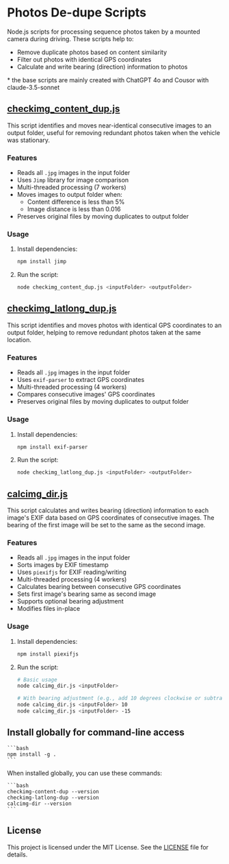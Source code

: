 # Photos De-dupe Scripts

Node.js scripts for processing sequence photos taken by a mounted camera during driving. These scripts help to:

- Remove duplicate photos based on content similarity
- Filter out photos with identical GPS coordinates
- Calculate and write bearing (direction) information to photos

\* the base scripts are mainly created with ChatGPT 4o and Cousor with claude-3.5-sonnet

## [checkimg_content_dup.js](checkimg_content_dup.js)

This script identifies and moves near-identical consecutive images to an output folder, useful for removing redundant photos taken when the vehicle was stationary.

### Features

- Reads all `.jpg` images in the input folder
- Uses `Jimp` library for image comparison
- Multi-threaded processing (7 workers)
- Moves images to output folder when:
  - Content difference is less than 5%
  - Image distance is less than 0.016
- Preserves original files by moving duplicates to output folder

### Usage

1. Install dependencies:

    ```bash
    npm install jimp
    ```

2. Run the script:

    ```bash
    node checkimg_content_dup.js <inputFolder> <outputFolder>
    ```

## [checkimg_latlong_dup.js](checkimg_latlong_dup.js)

This script identifies and moves photos with identical GPS coordinates to an output folder, helping to remove redundant photos taken at the same location.

### Features

- Reads all `.jpg` images in the input folder
- Uses `exif-parser` to extract GPS coordinates
- Multi-threaded processing (4 workers)
- Compares consecutive images' GPS coordinates
- Preserves original files by moving duplicates to output folder

### Usage

1. Install dependencies:

    ```bash
    npm install exif-parser
    ```

2. Run the script:

    ```bash
    node checkimg_latlong_dup.js <inputFolder> <outputFolder>
    ```

## [calcimg_dir.js](calcimg_dir.js)

This script calculates and writes bearing (direction) information to each image's EXIF data based on GPS coordinates of consecutive images. The bearing of the first image will be set to the same as the second image.

### Features

- Reads all `.jpg` images in the input folder
- Sorts images by EXIF timestamp
- Uses `piexifjs` for EXIF reading/writing
- Multi-threaded processing (4 workers)
- Calculates bearing between consecutive GPS coordinates
- Sets first image's bearing same as second image
- Supports optional bearing adjustment
- Modifies files in-place

### Usage

1. Install dependencies:

    ```bash
    npm install piexifjs
    ```

2. Run the script:

    ```bash
    # Basic usage
    node calcimg_dir.js <inputFolder>

    # With bearing adjustment (e.g., add 10 degrees clockwise or subtract 15 degrees counter-clockwise)
    node calcimg_dir.js <inputFolder> 10
    node calcimg_dir.js <inputFolder> -15
    ```

## Install globally for command-line access

    ```bash
    npm install -g .
    ```

When installed globally, you can use these commands:

    ```bash
    checkimg-content-dup --version
    checkimg-latlong-dup --version
    calcimg-dir --version
    ```

## License

This project is licensed under the MIT License. See the [LICENSE](/LICENSE) file for details.
